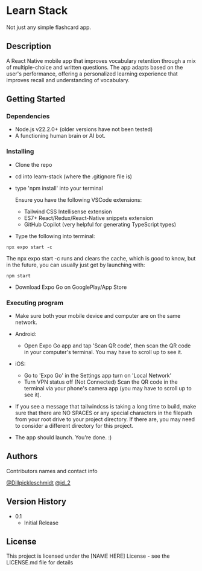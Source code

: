 # Learn Stack

Not just any simple flashcard app.

## Description

A React Native mobile app that improves vocabulary retention through a mix of multiple-choice and written questions. The app adapts based on the user's performance, offering a personalized learning experience that improves recall and understanding of vocabulary.

## Getting Started

### Dependencies

- Node.js v22.2.0+ (older versions have not been tested)
- A functioning human brain or AI bot.

### Installing

- Clone the repo
- cd into learn-stack (where the .gitignore file is)
- type 'npm install' into your terminal

  Ensure you have the following VSCode extensions:

  - Tailwind CSS Intellisense extension
  - ES7+ React/Redux/React-Native snippets extension
  - GitHub Copilot (very helpful for generating TypeScript types)

- Type the following into terminal:

```
npx expo start -c
```

The npx expo start -c runs and clears the cache, which is good to know, but in the future, you can usually just get by launching with:

```
npm start
```

- Download Expo Go on GooglePlay/App Store

### Executing program

- Make sure both your mobile device and computer are on the same network.

- Android:

  - Open Expo Go app and tap 'Scan QR code', then scan the QR code in your computer's terminal. You may have to scroll up to see it.

- iOS:

  - Go to 'Expo Go' in the Settings app turn on 'Local Network'
  - Turn VPN status off (Not Connected)
    Scan the QR code in the terminal via your phone's camera app (you may have to scroll up to see it).

- If you see a message that tailwindcss is taking a long time to build, make sure that there are NO SPACES or any special characters in the filepath from your root drive to your project directory. If there are, you may need to consider a different directory for this project.

- The app should launch. You're done. :)

## Authors

Contributors names and contact info

[@Dillpickleschmidt](https://github.com/Dillpickleschmidt)
[@id_2]()

## Version History

- 0.1
  - Initial Release

## License

This project is licensed under the [NAME HERE] License - see the LICENSE.md file for details

<!-- ## Acknowledgments

Inspiration, code snippets, etc.

- [awesome-readme](https://github.com/matiassingers/awesome-readme)
- [PurpleBooth](https://gist.github.com/PurpleBooth/109311bb0361f32d87a2)
- [dbader](https://github.com/dbader/readme-template)
- [zenorocha](https://gist.github.com/zenorocha/4526327)
- [fvcproductions](https://gist.github.com/fvcproductions/1bfc2d4aecb01a834b46) -->
